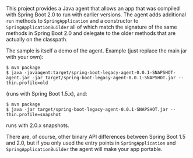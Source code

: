 This project provides a Java agent that allows an app that was compiled with Spring Boot 2.0 to run with earlier versions. The agent adds additional `run` methods to `SpringApplication` and a constructor to `SpringApplicationBuilder` all of which match the signature of the same methods in Spring Boot 2.0 and delegate to the older methods that are actually on the classpath.

The sample is itself a demo of the agent. Example (just replace the main jar with your own):

```
$ mvn package
$ java -javaagent:target/spring-boot-legacy-agent-0.0.1-SNAPSHOT-agent.jar -jar target/spring-boot-legacy-agent-0.0.1-SNAPSHOT.jar --thin.profile=old
```

(runs with Spring Boot 1.5.x), and:

```
$ mvn package
$ java -jar target/spring-boot-legacy-agent-0.0.1-SNAPSHOT.jar --thin.profile=snapshot
```

runs with 2.0.x snapshots.

There are, of course, other binary API differences between Spring Boot 1.5 and 2.0, but if you only used the entry points in `SpringApplication` and `SpringApplicationBuilder` the agent will make your app portable.
